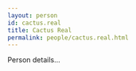 ```yaml
---
layout: person
id: cactus.real
title: Cactus Real
permalink: people/cactus.real.html
---
```


Person details...